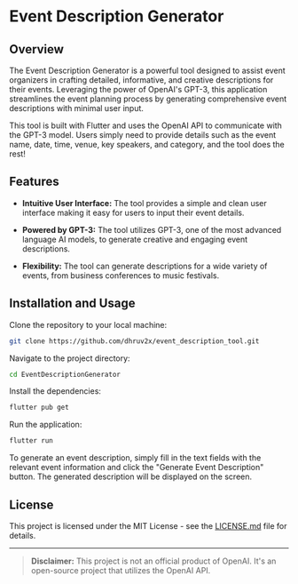 # Event Description Generator

## Overview

The Event Description Generator is a powerful tool designed to assist event organizers in crafting detailed, informative, and creative descriptions for their events. Leveraging the power of OpenAI's GPT-3, this application streamlines the event planning process by generating comprehensive event descriptions with minimal user input.

This tool is built with Flutter and uses the OpenAI API to communicate with the GPT-3 model. Users simply need to provide details such as the event name, date, time, venue, key speakers, and category, and the tool does the rest!

## Features

- **Intuitive User Interface:** The tool provides a simple and clean user interface making it easy for users to input their event details.

- **Powered by GPT-3:** The tool utilizes GPT-3, one of the most advanced language AI models, to generate creative and engaging event descriptions.

- **Flexibility:** The tool can generate descriptions for a wide variety of events, from business conferences to music festivals.

## Installation and Usage

Clone the repository to your local machine:

```bash
git clone https://github.com/dhruv2x/event_description_tool.git
```

Navigate to the project directory:

```bash
cd EventDescriptionGenerator
```

Install the dependencies:

```bash
flutter pub get
```

Run the application:

```bash
flutter run
```

To generate an event description, simply fill in the text fields with the relevant event information and click the "Generate Event Description" button. The generated description will be displayed on the screen.

## License

This project is licensed under the MIT License - see the [LICENSE.md](https://github.com/dhruv2x/event_description_tool/blob/main/LICENSE.md) file for details.

---

> **Disclaimer:** This project is not an official product of OpenAI. It's an open-source project that utilizes the OpenAI API.
